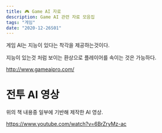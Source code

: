 ```yaml
---
title: 🎮 Game AI 자료
description: Game AI 관련 자료 모음집
tags: "게임"
date: "2020-12-26S01"
---
```


게임 AI는 지능이 있다는 착각을 제공하는것이다.

지능이 있는것 처럼 보이는 환상으로 플레이어를 속이는 것은 가능하다.

http://www.gameaipro.com/

# 전투 AI 영상

위의 책 내용중 일부에 기반해 제작한 AI 영상.

https://www.youtube.com/watch?v=6BrZryMz-ac
